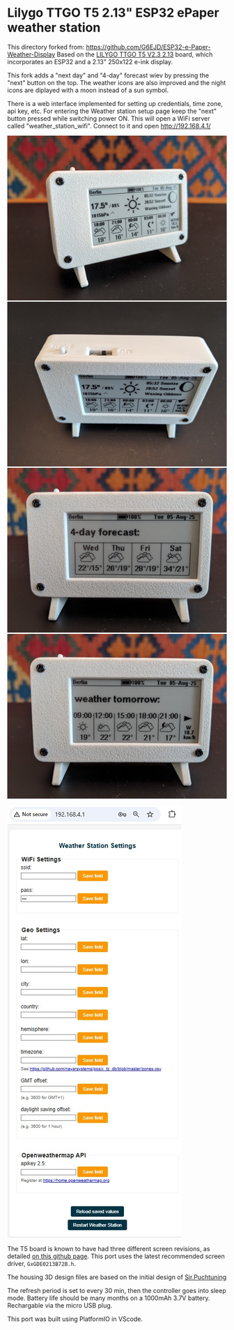 # Lilygo TTGO T5 2.13" ESP32 ePaper weather station

This directory forked from: https://github.com/G6EJD/ESP32-e-Paper-Weather-Display
Based on the [LILYGO TTGO T5 V2.3 2.13](https://lilygo.cc/en-pl/products/t5-2-13inch-e-paper)
board, which incorporates an ESP32 and a 2.13" 250x122 e-ink display.

This fork adds a "next day" and "4-day" forecast wiev by pressing the "next" button on the top. The weather icons are also improved and the night icons are diplayed with a moon instead of a sun symbol.

There is a web interface implemented for setting up credentials, time zone, api key, etc. 
For entering the Weather station setup page keep the "next" button pressed while switching power ON. This will open a WiFi server called "weather_station_wifi". Connect to it and open http://192.168.4.1/

![alt_text, width="200"](./LilyGo_213_weather_01.jpg)
![alt_text, width="200"](./LilyGo_213_weather_02.jpg)
![alt_text, width="200"](./LilyGo_213_weather_03.jpg)
![alt_text, width="200"](./LilyGo_213_weather_04.jpg)


![alt_text, width="200"](./LilyGo_213_weather_station_settup.jpg)

The T5 board is known to have had three different screen revisions, as detailed
[on this github page](https://github.com/lewisxhe/TTGO-EPaper-Series#note).
This port uses the latest recommended screen driver, `GxGDE0213B72B.h`.

The housing 3D design files are based on the initial design of [Sir.Puchtuning](https://makerworld.com/en/models/647684-lilygo-t5-2-13-small-case?from=search#profileId-1024510)

The refresh period is set to every 30 min, then the controller goes into sleep mode. Battery life should be many months on a 1000mAh 3.7V battery. Rechargable via the micro USB plug.

This port was built using PlatformIO in VScode.
